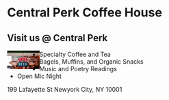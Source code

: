# Central Perk Coffee House

## Visit us @ Central Perk

<img src="Central_Perk_Coffee_Shop.png" width="15%" align="left" />

- Specialty Coffee and Tea
- Bagels, Muffins, and Organic Snacks
- Music and Poetry Readings
- Open Mic Night

199 Lafayette St
Newyork City, NY 10001
